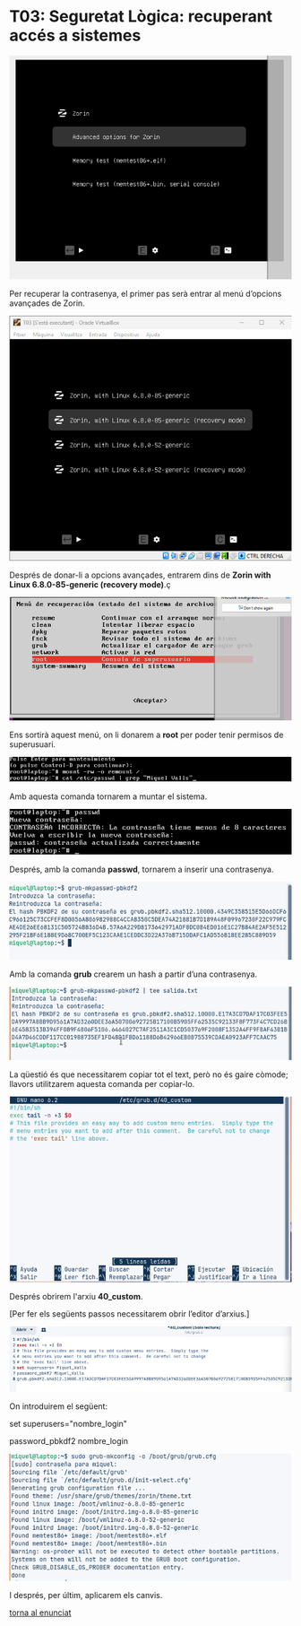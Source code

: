 # T03: Seguretat Lògica: recuperant accés a sistemes

![Imatge 01](img/I1.png)

Per recuperar la contrasenya, el primer pas serà entrar al menú d’opcions avançades de Zorin.

![Imatge 09](img/I9.png)

Després de donar-li a opcions avançades, entrarem dins de **Zorin with Linux 6.8.0-85-generic (recovery mode)**.ç

![Imatge 02](img/I2.png)

Ens sortirà aquest menú, on li donarem a **root** per poder tenir permisos de superusuari.

![Imatge 03](img/I3.png)

Amb aquesta comanda tornarem a muntar el sistema.

![Imatge 04](img/I4.png)

Després, amb la comanda **passwd**, tornarem a inserir una contrasenya.

![Imatge 10](img/I10.png)

Amb la comanda **grub** crearem un hash a partir d’una contrasenya.

![Imatge 12](img/I12.png)

La qüestió és que necessitarem copiar tot el text, però no és gaire còmode; llavors utilitzarem aquesta comanda per copiar-lo.

![Imatge 14](img/I14.png)

Després obrirem l'arxiu **40_custom**.

[Per fer els següents passos necessitarem obrir l’editor d’arxius.]

![Imatge 15](img/I15.png)

On introduirem el següent:

set superusers="nombre_login"

password_pbkdf2 nombre_login

![Imatge 16](img/I16.png)

I després, per últim, aplicarem els canvis.

[torna al enunciat](README.md)
